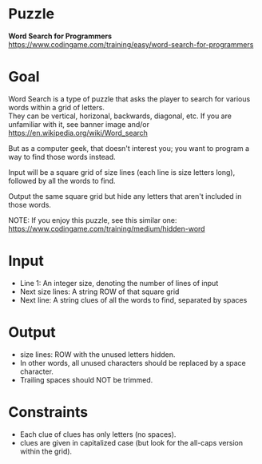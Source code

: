 # Puzzle
**Word Search for Programmers** https://www.codingame.com/training/easy/word-search-for-programmers

# Goal
Word Search is a type of puzzle that asks the player to search for various words within a grid of letters.  
They can be vertical, horizonal, backwards, diagonal, etc. 
If you are unfamiliar with it, see banner image and/or https://en.wikipedia.org/wiki/Word_search  

But as a computer geek, that doesn't interest you; you want to program a way to find those words instead.

Input will be a square grid of size lines (each line is size letters long), followed by all the words to find.

Output the same square grid but hide any letters that aren't included in those words.

NOTE: If you enjoy this puzzle, see this similar one: https://www.codingame.com/training/medium/hidden-word

# Input
* Line 1: An integer size, denoting the number of lines of input
* Next size lines: A string ROW of that square grid
* Next line: A string clues of all the words to find, separated by spaces

# Output
* size lines: ROW with the unused letters hidden.
* In other words, all unused characters should be replaced by a space character.
* Trailing spaces should NOT be trimmed.

# Constraints
* Each clue of clues has only letters (no spaces).
* clues are given in capitalized case (but look for the all-caps version within the grid).
